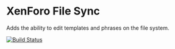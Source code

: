 XenForo File Sync
==========

Adds the ability to edit templates and phrases on the file system.

[![Build Status](https://secure.travis-ci.org/bigelephant/xf-files.png)](http://travis-ci.org/bigelephant/xf-files)